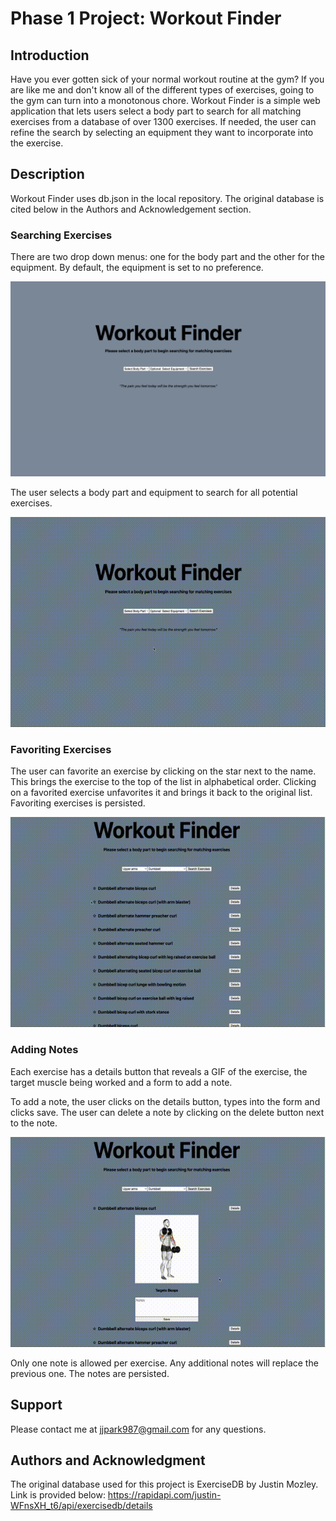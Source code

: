 <!--
Things to do:
2. Add GIFs
-->

# Phase 1 Project: Workout Finder

## Introduction

Have you ever gotten sick of your normal workout routine at the gym? If you are like me and don't know all of the different types of exercises, going to the gym can turn into a monotonous chore. Workout Finder is a simple web application that lets users select a body part to search for all matching exercises from a database of over 1300 exercises. If needed, the user can refine the search by selecting an equipment they want to incorporate into the exercise.

## Description

Workout Finder uses db.json in the local repository. The original database is cited below in the Authors and Acknowledgement section.

### Searching Exercises

There are two drop down menus: one for the body part and the other for the equipment. By default, the equipment is set to no preference.

![alt text](gifs/initial.jpg)

The user selects a body part and equipment to search for all potential exercises.

![alt text](gifs/searching.gif)

### Favoriting Exercises

The user can favorite an exercise by clicking on the star next to the name. This brings the exercise to the top of the list in alphabetical order. Clicking on a favorited exercise unfavorites it and brings it back to the original list. Favoriting exercises is persisted.

![alt text](gifs/favoriting.gif)

### Adding Notes

Each exercise has a details button that reveals a GIF of the exercise, the target muscle being worked and a form to add a note.

To add a note, the user clicks on the details button, types into the form and clicks save. The user can delete a note by clicking on the delete button next to the note.

![alt text](gifs/note.gif)

Only one note is allowed per exercise. Any additional notes will replace the previous one. The notes are persisted.

## Support

Please contact me at jjpark987@gmail.com for any questions.

## Authors and Acknowledgment

The original database used for this project is ExerciseDB by Justin Mozley. Link is provided below:
https://rapidapi.com/justin-WFnsXH_t6/api/exercisedb/details